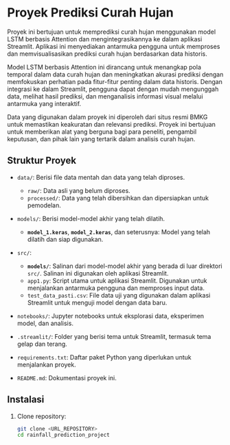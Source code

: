 # Proyek Prediksi Curah Hujan

Proyek ini bertujuan untuk memprediksi curah hujan menggunakan model LSTM berbasis Attention dan mengintegrasikannya ke dalam aplikasi Streamlit. Aplikasi ini menyediakan antarmuka pengguna untuk memproses dan memvisualisasikan prediksi curah hujan berdasarkan data historis. 

Model LSTM berbasis Attention ini dirancang untuk menangkap pola temporal dalam data curah hujan dan meningkatkan akurasi prediksi dengan memfokuskan perhatian pada fitur-fitur penting dalam data historis. Dengan integrasi ke dalam Streamlit, pengguna dapat dengan mudah mengunggah data, melihat hasil prediksi, dan menganalisis informasi visual melalui antarmuka yang interaktif.

Data yang digunakan dalam proyek ini diperoleh dari situs resmi BMKG untuk memastikan keakuratan dan relevansi prediksi. Proyek ini bertujuan untuk memberikan alat yang berguna bagi para peneliti, pengambil keputusan, dan pihak lain yang tertarik dalam analisis curah hujan.


## Struktur Proyek

- `data/`: Berisi file data mentah dan data yang telah diproses.
  - `raw/`: Data asli yang belum diproses.
  - `processed/`: Data yang telah dibersihkan dan dipersiapkan untuk pemodelan.

- `models/`: Berisi model-model akhir yang telah dilatih.
  - **`model_1.keras`**, **`model_2.keras`**, dan seterusnya: Model yang telah dilatih dan siap digunakan.

- `src/`:
  - **`models/`**: Salinan dari model-model akhir yang berada di luar direktori `src/`. Salinan ini digunakan oleh aplikasi Streamlit.
  - `app1.py`: Script utama untuk aplikasi Streamlit. Digunakan untuk menjalankan antarmuka pengguna dan memproses input data.
  - `test_data_pasti.csv`: File data uji yang digunakan dalam aplikasi Streamlit untuk menguji model dengan data baru.

- `notebooks/`: Jupyter notebooks untuk eksplorasi data, eksperimen model, dan analisis. 

- `.streamlit/`: Folder yang berisi tema untuk Streamlit, termasuk tema gelap dan terang.

- `requirements.txt`: Daftar paket Python yang diperlukan untuk menjalankan proyek.

- `README.md`: Dokumentasi proyek ini.

## Instalasi

1. Clone repository:
   ```bash
   git clone <URL_REPOSITORY>
   cd rainfall_prediction_project
